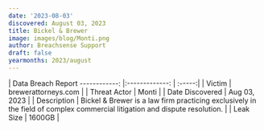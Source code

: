 ```yaml
---
date: '2023-08-03'
discovered: August 03, 2023
title: Bickel & Brewer
image: images/blog/Monti.png
author: Breachsense Support
draft: false
yearmonths: 2023/august
---
```



| Data Breach Report
------------:     |:-------------:    | :-----:|
| Victim      | brewerattorneys.com      | 
| Threat Actor      | Monti      | 
| Date Discovered      | Aug 03, 2023      | 
| Description      | Bickel & Brewer is a law firm practicing exclusively in the field of complex commercial litigation and dispute resolution.      | 
| Leak Size      | 1600GB      | 

